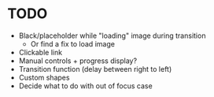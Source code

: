 # TODO

- Black/placeholder while "loading" image during transition
  - Or find a fix to load image
- Clickable link
- Manual controls + progress display?
- Transition function (delay between right to left)
- Custom shapes
- Decide what to do with out of focus case
